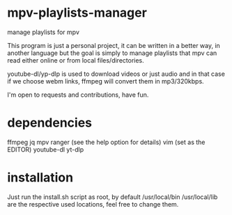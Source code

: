# mpv-playlists-manager
manage playlists for mpv

This program is just a personal project, it can be written in a better way,
in another language but the goal is simply to manage playlists that mpv can read
either online or from local files/directories.

youtube-dl/yp-dlp is used to download videos or just audio and in that case if
we choose webm links, ffmpeg will convert them in mp3/320kbps.

I'm open to requests and contributions, have fun.

# dependencies

ffmpeg
jq
mpv
ranger (see the help  option for details)
vim (set as the EDITOR)
youtube-dl
yt-dlp

# installation

Just run the install.sh script as root, by default /usr/local/bin /usr/local/lib are the
respective used locations, feel free to change them.
